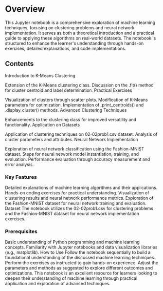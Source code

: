 # Overview

This Jupyter notebook is a comprehensive exploration of machine learning techniques, focusing on clustering problems and neural network implementation. It serves as both a theoretical introduction and a practical guide to applying these algorithms on real-world datasets. The notebook is structured to enhance the learner's understanding through hands-on exercises, detailed explanations, and code implementations.

## Contents
Introduction to K-Means Clustering

Extension of the K-Means clustering class.
Discussion on the .fit() method for cluster centroid and label determination.
Practical Exercises

Visualization of clusters through scatter plots.
Modification of K-Means parameters for optimization.
Implementation of .print_centroids() and .display_cluster() methods.
Advanced Clustering Techniques

Enhancements to the clustering class for improved versatility and functionality.
Application on Datasets

Application of clustering techniques on 02-02prob1.csv dataset.
Analysis of cluster parameters and attributes.
Neural Network Implementation

Exploration of neural network classification using the Fashion-MNIST dataset.
Steps for neural network model instantiation, training, and evaluation.
Performance evaluation through accuracy measurement and error analysis.

### Key Features
Detailed explanations of machine learning algorithms and their applications.
Hands-on coding exercises for practical understanding.
Visualization of clustering results and neural network performance metrics.
Exploration of the Fashion-MNIST dataset for neural network training and evaluation.
Dataset
The notebook utilizes the 02-02prob1.csv for clustering problems and the Fashion-MNIST dataset for neural network implementation exercises.

### Prerequisites
Basic understanding of Python programming and machine learning concepts.
Familiarity with Jupyter notebooks and data visualization libraries (e.g., matplotlib).
How to Use
Follow the notebook sequentially to build a foundational understanding of the discussed machine learning techniques.
Perform the exercises as instructed to gain hands-on experience.
Adjust the parameters and methods as suggested to explore different outcomes and optimizations.
This notebook is an excellent resource for learners looking to deepen their understanding of machine learning through practical application and exploration of advanced techniques.